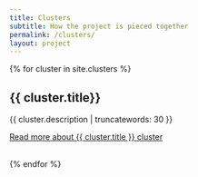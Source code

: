 ```yaml
---
title: Clusters
subtitle: How the project is pieced together
permalink: /clusters/
layout: project
---
```

{% for cluster in site.clusters %}
  <h2>{{ cluster.title}}</h2>
  {{ cluster.description | truncatewords: 30 }}
  <br/>
  <p class="read-more"><a href="{{ cluster.url }}" title="{{ cluster.title }}">Read more about {{ cluster.title }} cluster</a></p>
  <br/>
{% endfor %}
